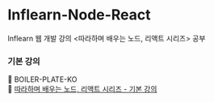 # Inflearn-Node-React
Inflearn 웹 개발 강의 &lt;따라하며 배우는 노드, 리액트 시리즈> 공부

### 기본 강의
📁 BOILER-PLATE-KO <br/>
🔗 [따라하며 배우는 노드, 리액트 시리즈 - 기본 강의](https://www.inflearn.com/course/%EB%94%B0%EB%9D%BC%ED%95%98%EB%A9%B0-%EB%B0%B0%EC%9A%B0%EB%8A%94-%EB%85%B8%EB%93%9C-%EB%A6%AC%EC%95%A1%ED%8A%B8-%EA%B8%B0%EB%B3%B8/dashboard)
